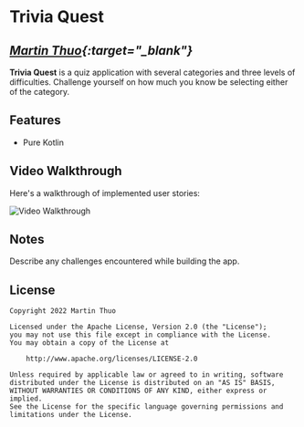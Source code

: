 # Trivia Quest 

## *[Martin Thuo](https://twitter.com/mertoenjosh){:target="_blank"}*

**Trivia Quest** is a quiz application with several categories and three levels of difficulties. Challenge yourself on how much you know be selecting either of the category.

## Features

- Pure Kotlin

## Video Walkthrough

Here's a walkthrough of implemented user stories:

<img src='' title='Video Walkthrough' width='' alt='Video Walkthrough' />


## Notes

Describe any challenges encountered while building the app.

## License

    Copyright 2022 Martin Thuo

    Licensed under the Apache License, Version 2.0 (the "License");
    you may not use this file except in compliance with the License.
    You may obtain a copy of the License at

        http://www.apache.org/licenses/LICENSE-2.0

    Unless required by applicable law or agreed to in writing, software
    distributed under the License is distributed on an "AS IS" BASIS,
    WITHOUT WARRANTIES OR CONDITIONS OF ANY KIND, either express or implied.
    See the License for the specific language governing permissions and
    limitations under the License.
